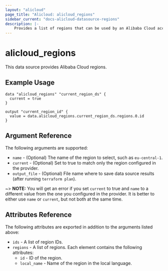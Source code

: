 ```yaml
---
layout: "alicloud"
page_title: "Alicloud: alicloud_regions"
sidebar_current: "docs-alicloud-datasource-regions"
description: |-
    Provides a list of regions that can be used by an Alibaba Cloud account.
---
```


# alicloud\_regions

This data source provides Alibaba Cloud regions.

## Example Usage

```
data "alicloud_regions" "current_region_ds" {
  current = true
}

output "current_region_id" {
  value = data.alicloud_regions.current_region_ds.regions.0.id
}
```

## Argument Reference

The following arguments are supported:

* `name` - (Optional) The name of the region to select, such as `eu-central-1`.
* `current` - (Optional) Set to true to match only the region configured in the provider.
* `output_file` - (Optional) File name where to save data source results (after running `terraform plan`).

~> **NOTE:** You will get an error if you set `current` to true and `name` to a different value from the one you configured in the provider.
 It is better to either use `name` or `current`, but not both at the same time.

## Attributes Reference

The following attributes are exported in addition to the arguments listed above:

* `ids` - A list of region IDs.
* `regions` - A list of regions. Each element contains the following attributes:
  * `id` - ID of the region.
  * `local_name` - Name of the region in the local language.
